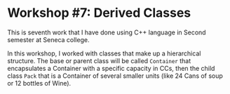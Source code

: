 # Workshop #7: Derived Classes

This is seventh work that I have done using C++ language in Second semester at Seneca college.

In this workshop, I worked with classes that make up a hierarchical structure. 
The base or parent class will be called `Container` that encapsulates a Container with a specific capacity in CCs, 
then the child class `Pack` that is a Container of several smaller units (like 24 Cans of soup or 12 bottles of Wine).
